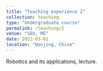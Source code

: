 ```yaml
---
title: "Teaching experience 2"
collection: teaching
type: "Undergraduate course"
permalink: /teaching/2
venue: "SEU, ME"
date: 2022-03-01
location: "Nanjing, China"
---
```


Robotics and its applications, lecture.

